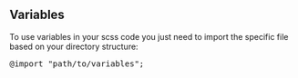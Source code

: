 <h2>Variables</h2>

To use variables in your scss code you just need to import the specific file based on your directory structure:
<pre>
@import "path/to/variables";
</pre>
